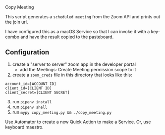 Copy Meeting

This script generates a `scheduled meeting` from the Zoom API and prints out the join url.

I have configured this as a macOS Service so that I can invoke it with a key-combo and have the result copied to the pasteboard.

Configuration
-------------------

1. create a "server to server" zoom app in the developer portal
	* add the Meetings: Create Meeting permission scope to it
2. create a `zoom_creds` file in this directory that looks like this:

```
account_id=[ACCOUNT ID]
client_id=[CLIENT ID]
client_secret=[CLIENT SECRET]
```

3. run `pipenv install`
4. run `pipenv shell`
5. run `mypy copy_meeting.py && ./copy_meeting.py`

Use Automator to create a new Quick Action to make a Service.
Or, use keyboard maestro.
